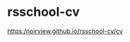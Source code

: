 # rsschool-cv

[https:/noirview.github.io/rsschool-cv/cv](https://noirview.github.io/rsschool-cv/cv)